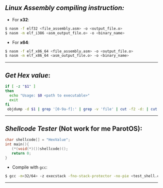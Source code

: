 ## *Linux Assembly compiling instruction:*
- For **x32**:

```bash
$ nasm -f elf32 <file_assembly.asm> -o <output_file.o>
$ nasm -m elf_i386 <asm_output_file.o> -o <binary_name>
```

- For **x64**:

```bash
$ nasm -f elf_x86_64 <file_assembly.asm> -o <output_file.o>
$ nasm -m elf_x86_64 <asm_output_file.o> -o <binary_name>
```

---
## *Get Hex value*:

```bash
if [ -z "$1" ]
then
  echo "Usage: $0 <path to executable>"
  exit
fi
 objdump -d $1 | grep '[0-9a-f]:' | grep -v 'file' | cut -f2 -d: | cut -f1-6 -d' ' | tr -s ' ' | tr '\t' ' ' | sed 's/ $//g' | sed 's/ /\\x/g' | paste -d '' -s |  sed 's/^/"/' | sed 's/$/"/g'
 ```
 
 ---
 ## *Shellcode Tester* (**Not work for me ParotOS**):
 
 ```c
 char shellcode[] = "HexValue";
int main(){
    (*(void(*)())shellcode)();
    return 0;
}
 ```
 - Compile with `gcc`:
 
 ```bash
 $ gcc -m<32/64> -z execstack -fno-stack-protector -no-pie <test_shell.c> -o <test_shell_binary>
 ```
 
 ---
